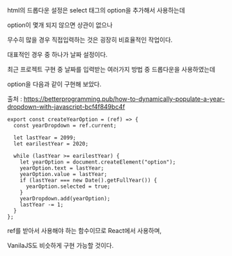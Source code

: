 

html의 드롭다운 설정은 select 태그의 option을 추가해서 사용하는데

option이 몇개 되지 않으면 상관이 없으나

무수히 많을 경우 직접입력하는 것은 굉장히 비효율적인 작업이다.

대표적인 경우 중 하나가 날짜 설정이다.

최근 프로젝트 구현 중 날짜를 입력받는 여러가지 방법 중 드롭다운을 사용하였는데

option을 다음과 같이 구현해 보았다.

출처 : https://betterprogramming.pub/how-to-dynamically-populate-a-year-dropdown-with-javascript-bcf4f849bc4f

```
export const createYearOption = (ref) => {
  const yearDropdown = ref.current;

  let lastYear = 2099;
  let earilestYear = 2020;

  while (lastYear >= earilestYear) {
    let yearOption = document.createElement("option");
    yearOption.text = lastYear;
    yearOption.value = lastYear;
    if (lastYear === new Date().getFullYear()) {
      yearOption.selected = true;
    }
    yearDropdown.add(yearOption);
    lastYear -= 1;
  }
};
```
ref를 받아서 사용해야 하는 함수이므로 React에서 사용하며,

VanilaJS도 비슷하게 구현 가능할 것이다.